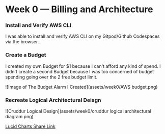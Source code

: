 # Week 0 — Billing and Architecture

### Install and Verify AWS CLI 

I was able to install and verify AWS CLI on my Gitpod/Github Codespaces via the browser.


### Create a Budget

I created my own Budget for $1 because I can't afford any kind of spend.
I didn't create a second Budget because I was too concerned of budget spending going over the 2 free budget limit.

![Image of The Budget Alarm I Created](assets/week0/AWS budget.png) 

### Recreate Logical Architectural Deisgn

![Cruddur Logical Design](assets/week0/cruddur logical architectural diagram.png)

[Lucid Charts Share Link](https://lucid.app/lucidchart/dbf080ae-c430-4901-bde9-311872464e1f/edit?invitationId=inv_6f23e13c-8008-4b7c-a08e-1b8df007e7a6
)